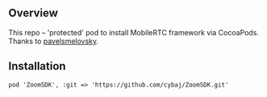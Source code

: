 ## Overview

This repo – 'protected' pod to install MobileRTC framework via 
CocoaPods.
Thanks to [pavelsmelovsky](https://github.com/pavelsmelovsky/ZoomSDK).

## Installation

```
pod 'ZoomSDK', :git => 'https://github.com/cybaj/ZoomSDK.git'
```
